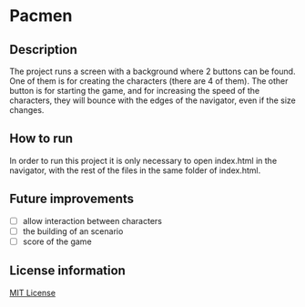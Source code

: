 # Pacmen

## Description
The project runs a screen with a background where 2 buttons can be found. One of them is for creating the characters (there are 4 of them). The other button is for starting the game, and for increasing the speed of the characters, they will bounce with the edges of the navigator, even if the size changes.

## How to run
In order to run this project it is only necessary to open index.html in the navigator, with the rest of the files in the same folder of index.html.

## Future improvements
- [ ] allow interaction between characters
- [ ] the building of an scenario
- [ ] score of the game

## License information
[MIT License](https://choosealicense.com/licenses/mit/)
